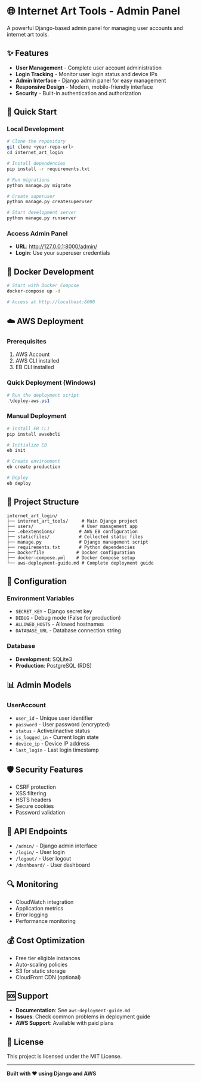 # 🌐 Internet Art Tools - Admin Panel

A powerful Django-based admin panel for managing user accounts and internet art tools.

## ✨ Features

- **User Management** - Complete user account administration
- **Login Tracking** - Monitor user login status and device IPs
- **Admin Interface** - Django admin panel for easy management
- **Responsive Design** - Modern, mobile-friendly interface
- **Security** - Built-in authentication and authorization

## 🚀 Quick Start

### Local Development
```bash
# Clone the repository
git clone <your-repo-url>
cd internet_art_login

# Install dependencies
pip install -r requirements.txt

# Run migrations
python manage.py migrate

# Create superuser
python manage.py createsuperuser

# Start development server
python manage.py runserver
```

### Access Admin Panel
- **URL**: http://127.0.0.1:8000/admin/
- **Login**: Use your superuser credentials

## 🐳 Docker Development
```bash
# Start with Docker Compose
docker-compose up -d

# Access at http://localhost:8000
```

## ☁️ AWS Deployment

### Prerequisites
1. AWS Account
2. AWS CLI installed
3. EB CLI installed

### Quick Deployment (Windows)
```powershell
# Run the deployment script
.\deploy-aws.ps1
```

### Manual Deployment
```bash
# Install EB CLI
pip install awsebcli

# Initialize EB
eb init

# Create environment
eb create production

# Deploy
eb deploy
```

## 📁 Project Structure

```
internet_art_login/
├── internet_art_tools/     # Main Django project
├── users/                  # User management app
├── .ebextensions/         # AWS EB configuration
├── staticfiles/           # Collected static files
├── manage.py              # Django management script
├── requirements.txt       # Python dependencies
├── Dockerfile            # Docker configuration
├── docker-compose.yml    # Docker Compose setup
└── aws-deployment-guide.md # Complete deployment guide
```

## 🔧 Configuration

### Environment Variables
- `SECRET_KEY` - Django secret key
- `DEBUG` - Debug mode (False for production)
- `ALLOWED_HOSTS` - Allowed hostnames
- `DATABASE_URL` - Database connection string

### Database
- **Development**: SQLite3
- **Production**: PostgreSQL (RDS)

## 📊 Admin Models

### UserAccount
- `user_id` - Unique user identifier
- `password` - User password (encrypted)
- `status` - Active/inactive status
- `is_logged_in` - Current login state
- `device_ip` - Device IP address
- `last_login` - Last login timestamp

## 🛡️ Security Features

- CSRF protection
- XSS filtering
- HSTS headers
- Secure cookies
- Password validation

## 📱 API Endpoints

- `/admin/` - Django admin interface
- `/login/` - User login
- `/logout/` - User logout
- `/dashboard/` - User dashboard

## 🔍 Monitoring

- CloudWatch integration
- Application metrics
- Error logging
- Performance monitoring

## 💰 Cost Optimization

- Free tier eligible instances
- Auto-scaling policies
- S3 for static storage
- CloudFront CDN (optional)

## 🆘 Support

- **Documentation**: See `aws-deployment-guide.md`
- **Issues**: Check common problems in deployment guide
- **AWS Support**: Available with paid plans

## 📄 License

This project is licensed under the MIT License.

---

**Built with ❤️ using Django and AWS**
